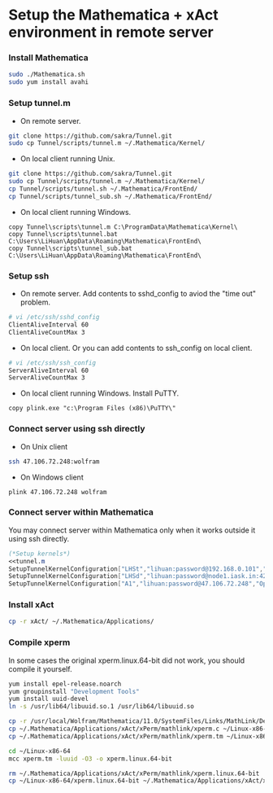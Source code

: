 # Setup the Mathematica + xAct environment in remote server

### Install Mathematica

```bash
sudo ./Mathematica.sh
sudo yum install avahi
```

### Setup tunnel.m

- On remote server.

```bash
git clone https://github.com/sakra/Tunnel.git
sudo cp Tunnel/scripts/tunnel.m ~/.Mathematica/Kernel/
```

- On local client running Unix.

```bash
git clone https://github.com/sakra/Tunnel.git
sudo cp Tunnel/scripts/tunnel.m ~/.Mathematica/Kernel/
cp Tunnel/scripts/tunnel.sh ~/.Mathematica/FrontEnd/
cp Tunnel/scripts/tunnel_sub.sh ~/.Mathematica/FrontEnd/
```

- On local client running Windows.

```dos
copy Tunnel\scripts\tunnel.m C:\ProgramData\Mathematica\Kernel\
copy Tunnel\scripts\tunnel.bat C:\Users\LiHuan\AppData\Roaming\Mathematica\FrontEnd\
copy Tunnel\scripts\tunnel_sub.bat C:\Users\LiHuan\AppData\Roaming\Mathematica\FrontEnd\
```

### Setup ssh

- On remote server.
Add contents to sshd_config to aviod the "time out" problem.

```bash
# vi /etc/ssh/sshd_config
ClientAliveInterval 60
ClientAliveCountMax 3
```

- On local client.
Or you can add contents to ssh_config on local client.

```bash
# vi /etc/ssh/ssh_config
ServerAliveInterval 60
ServerAliveCountMax 3
```

- On local client running Windows. 
Install PuTTY.

```dos
copy plink.exe "c:\Program Files (x86)\PuTTY\"
```

### Connect server using ssh directly

- On Unix client

```bash
ssh 47.106.72.248:wolfram
```

- On Windows client

```dos
plink 47.106.72.248 wolfram
```

### Connect server within Mathematica

You may connect server within Mathematica only when it works outside it using ssh directly.

```mathematica
(*Setup kernels*)
<<tunnel.m
SetupTunnelKernelConfiguration["LHSt","lihuan:password@192.168.0.101","OperatingSystem"->"Unix","VersionNumber"->11.0]
SetupTunnelKernelConfiguration["LHSd","lihuan:password@node1.iask.in:42815","OperatingSystem"->"Unix", "VersionNumber"->11.0]
SetupTunnelKernelConfiguration["A1","lihuan:password@47.106.72.248","OperatingSystem"->"Unix", "VersionNumber"->11.0]
```

### Install xAct

```bash
cp -r xAct/ ~/.Mathematica/Applications/
```

### Compile xperm

In some cases the original xperm.linux.64-bit did not work, you should compile it yourself.

```bash
yum install epel-release.noarch
yum groupinstall "Development Tools"
yum install uuid-devel
ln -s /usr/lib64/libuuid.so.1 /usr/lib64/libuuid.so

cp -r /usr/local/Wolfram/Mathematica/11.0/SystemFiles/Links/MathLink/DeveloperKit/Linux-x86-64 ~/
cp ~/.Mathematica/Applications/xAct/xPerm/mathlink/xperm.c ~/Linux-x86-64/
cp ~/.Mathematica/Applications/xAct/xPerm/mathlink/xperm.tm ~/Linux-x86-64/

cd ~/Linux-x86-64
mcc xperm.tm -luuid -O3 -o xperm.linux.64-bit

rm ~/.Mathematica/Applications/xAct/xPerm/mathlink/xperm.linux.64-bit
cp ~/Linux-x86-64/xperm.linux.64-bit ~/.Mathematica/Applications/xAct/xPerm/mathlink/
```
